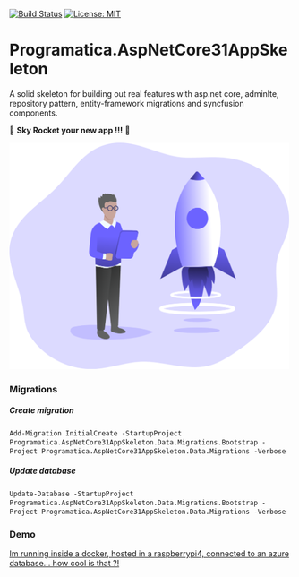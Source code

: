 [![Build Status](https://programaticasoftware.visualstudio.com/Programatica.AspNetCore31AppSkeleton/_apis/build/status/ruialexrib.Programatica.AspNetCore31AppSkeleton?branchName=main)](https://programaticasoftware.visualstudio.com/Programatica.AspNetCore31AppSkeleton/_build/latest?definitionId=20&branchName=main) [![License: MIT](https://img.shields.io/badge/License-MIT-yellow.svg)](https://opensource.org/licenses/MIT)

# Programatica.AspNetCore31AppSkeleton
A solid skeleton for building out real features with asp.net core, adminlte, repository pattern, entity-framework migrations and syncfusion components.

:rocket: **Sky Rocket your new app !!!** :rocket:

<img src="https://github.com/ruialexrib/Programatica.AspNetCore31AppSkeleton/blob/main/logo.png?raw=true" width="500">

### Migrations

##### Create migration
```
Add-Migration InitialCreate -StartupProject Programatica.AspNetCore31AppSkeleton.Data.Migrations.Bootstrap -Project Programatica.AspNetCore31AppSkeleton.Data.Migrations -Verbose
```
##### Update database
```
Update-Database -StartupProject Programatica.AspNetCore31AppSkeleton.Data.Migrations.Bootstrap -Project Programatica.AspNetCore31AppSkeleton.Data.Migrations -Verbose
```

### Demo

[Im running inside a docker, hosted in a raspberrypi4, connected to an azure database... how cool is that ?!](http://ruialexrib.ddns.net:8088)
